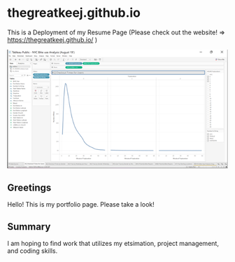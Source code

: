 # thegreatkeej.github.io
This is a Deployment of my Resume Page (Please check out the website! => https://thegreatkeej.github.io/ )

![Alt text](https://github.com/thegreatkeej/Bike_Sharing/blob/main/images/Picture1.png)

## Greetings
Hello! This is my portfolio page. Please take a look!

## Summary
I am hoping to find work that utilizes my etsimation, project management, and coding skills.
